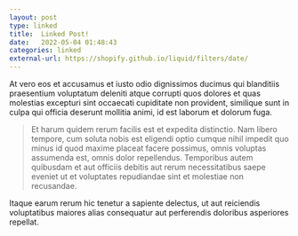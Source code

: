 ```yaml
---
layout: post
type: linked
title:  Linked Post!
date:   2022-05-04 01:48:43
categories: linked
external-url: https://shopify.github.io/liquid/filters/date/
---
```


At vero eos et accusamus et iusto odio dignissimos ducimus qui blanditiis praesentium voluptatum deleniti atque corrupti quos dolores et quas molestias excepturi sint occaecati cupiditate non provident, similique sunt in culpa qui officia deserunt mollitia animi, id est laborum et dolorum fuga. 

> Et harum quidem rerum facilis est et expedita distinctio. Nam libero tempore, cum soluta nobis 
> est eligendi optio cumque nihil impedit quo minus id quod maxime placeat facere possimus, 
> omnis voluptas assumenda est, omnis dolor repellendus. Temporibus autem quibusdam et aut 
> officiis debitis aut rerum necessitatibus saepe eveniet ut et voluptates repudiandae sint et 
> molestiae non recusandae. 

Itaque earum rerum hic tenetur a sapiente delectus, ut aut reiciendis voluptatibus maiores alias consequatur aut perferendis doloribus asperiores repellat.
